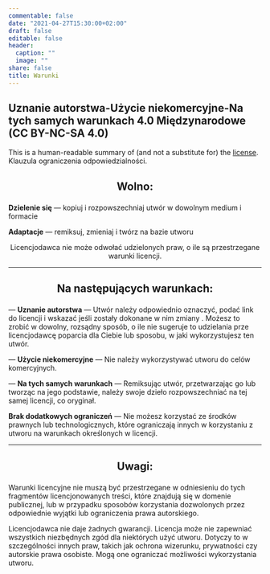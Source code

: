 ```yaml
---
commentable: false
date: "2021-04-27T15:30:00+02:00"
draft: false
editable: false
header:
  caption: ""
  image: ""
share: false
title: Warunki
---
```


<p align="center">
  <a href="http://creativecommons.org/licenses/by-nc-sa/4.0/deed.pl" style="text-decoration:none" target="_blank"><i class="fab fa-creative-commons fa-2x"></i> <i class="fab fa-creative-commons-by fa-2x"></i> <i class="fab fa-creative-commons-nc fa-2x"></i> <i class="fab fa-creative-commons-sa fa-2x"></i></a>
</p>

## **Uznanie autorstwa-Użycie niekomercyjne-Na tych samych warunkach 4.0 Międzynarodowe (CC BY-NC-SA 4.0)**

This is a human-readable summary of (and not a substitute for) the [license](https://creativecommons.org/licenses/by-nc-sa/4.0/legalcode.pl). Klauzula ograniczenia odpowiedzialności.

## <p align="center">Wolno:</p>
**Dzielenie się** — kopiuj i rozpowszechniaj utwór w dowolnym medium i formacie

**Adaptacje** — remiksuj, zmieniaj i twórz na bazie utworu

<p align="center">Licencjodawca nie może odwołać udzielonych praw, o ile są przestrzegane warunki licencji.</p>

<hr>

## <p align="center">Na następujących warunkach:</p>

<i class="fab fa-creative-commons-by fa-2x"></i> — **Uznanie autorstwa** — Utwór należy odpowiednio oznaczyć, podać link do licencji i wskazać jeśli zostały dokonane w nim zmiany . Możesz to zrobić w dowolny, rozsądny sposób, o ile nie sugeruje to udzielania prze licencjodawcę poparcia dla Ciebie lub sposobu, w jaki wykorzystujesz ten utwór.

<i class="fab fa-creative-commons-nc fa-2x"></i> — **Użycie niekomercyjne** — Nie należy wykorzystywać utworu do celów komercyjnych.

<i class="fab fa-creative-commons-sa fa-2x"></i> — **Na tych samych warunkach** — Remiksując utwór, przetwarzając go lub tworząc na jego podstawie, należy swoje dzieło rozpowszechniać na tej samej licencji, co oryginał.

**Brak dodatkowych ograniczeń** — Nie możesz korzystać ze środków prawnych lub technologicznych, które ograniczają innych w korzystaniu z utworu na warunkach określonych w licencji.

<hr>

## <p align="center">Uwagi:</p>
Warunki licencyjne nie muszą być przestrzegane w odniesieniu do tych fragmentów licencjonowanych treści, które znajdują się w domenie publicznej, lub w przypadku sposobów korzystania dozwolonych przez odpowiednie wyjątki lub ograniczenia prawa autorskiego.

Licencjodawca nie daje żadnych gwarancji. Licencja może nie zapewniać wszystkich niezbędnych zgód dla niektórych użyć utworu. Dotyczy to w szczególności innych praw, takich jak ochrona wizerunku, prywatności czy autorskie prawa osobiste. Mogą one ograniczać możliwości wykorzystania utworu.
